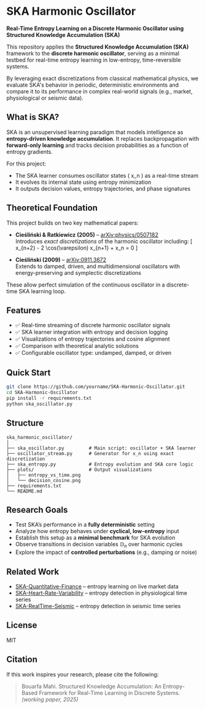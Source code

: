 # SKA Harmonic Oscillator


**Real-Time Entropy Learning on a Discrete Harmonic Oscillator using Structured Knowledge Accumulation (SKA)**

This repository applies the **Structured Knowledge Accumulation (SKA)** framework to the **discrete harmonic oscillator**, serving as a minimal testbed for real-time entropy learning in low-entropy, time-reversible systems.

By leveraging exact discretizations from classical mathematical physics, we evaluate SKA's behavior in periodic, deterministic environments and compare it to its performance in complex real-world signals (e.g., market, physiological or seismic data).



## What is SKA?

SKA is an unsupervised learning paradigm that models intelligence as **entropy-driven knowledge accumulation**. It replaces backpropagation with **forward-only learning** and tracks decision probabilities as a function of entropy gradients.

For this project:
- The SKA learner consumes oscillator states \( x_n \) as a real-time stream
- It evolves its internal state using entropy minimization
- It outputs decision values, entropy trajectories, and phase signatures



##  Theoretical Foundation

This project builds on two key mathematical papers:

- **Cieśliński & Ratkiewicz (2005)** – [arXiv:physics/0507182](https://arxiv.org/abs/physics/0507182)  
  Introduces *exact discretizations* of the harmonic oscillator including:
  \[
  x_{n+2} - 2 \cos(\varepsilon) x_{n+1} + x_n = 0
  \]

- **Cieśliński (2009)** – [arXiv:0911.3672](https://arxiv.org/abs/0911.3672)  
  Extends to damped, driven, and multidimensional oscillators with energy-preserving and symplectic discretizations

These allow perfect simulation of the continuous oscillator in a discrete-time SKA learning loop.


##  Features

- ✅ Real-time streaming of discrete harmonic oscillator signals
- ✅ SKA learner integration with entropy and decision logging
- ✅ Visualizations of entropy trajectories and cosine alignment
- ✅ Comparison with theoretical analytic solutions
- ✅ Configurable oscillator type: undamped, damped, or driven



##  Quick Start

```bash
git clone https://github.com/yourname/SKA-Harmonic-Oscillator.git
cd SKA-Harmonic-Oscillator
pip install -r requirements.txt
python ska_oscillator.py
````



##  Structure

```text
ska_harmonic_oscillator/
│
├── ska_oscillator.py         # Main script: oscillator + SKA learner
├── oscillator_stream.py      # Generator for x_n using exact discretization
├── ska_entropy.py            # Entropy evolution and SKA core logic
├── plots/                    # Output visualizations
│   ├── entropy_vs_time.png
│   └── decision_cosine.png
├── requirements.txt
└── README.md
```



##  Research Goals

* Test SKA’s performance in a **fully deterministic** setting
* Analyze how entropy behaves under **cyclical, low-entropy** input
* Establish this setup as a **minimal benchmark** for SKA evolution
* Observe transitions in decision variables $\mathbb{D}_n$ over harmonic cycles
* Explore the impact of **controlled perturbations** (e.g., damping or noise)



##  Related Work

* [SKA-Quantitative-Finance](https://github.com/quantiota/SKA-quantitative-finance) – entropy learning on live market data
* [SKA-Heart-Rate-Variability](https://github.com/quantiota/SKA-Heart-Rate-Variability) – entropy detection in physiological time series
* [SKA-RealTime-Seismic](https://github.com/quantiota/SKA-RealTime-Seismic) – entropy detection in seismic time series


##  License

MIT


##  Citation

If this work inspires your research, please cite the following:

> Bouarfa Mahi. Structured Knowledge Accumulation: An Entropy-Based Framework for Real-Time Learning in Discrete Systems. *(working paper, 2025)*



